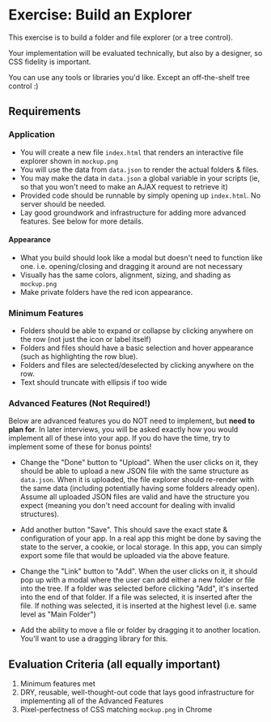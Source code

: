 # Exercise: Build an Explorer

This exercise is to build a folder and file explorer (or a tree control).

Your implementation will be evaluated technically, but also by a designer, so CSS fidelity is important.

You can use any tools or libraries you'd like. Except an off-the-shelf tree control :)

## Requirements

### Application
* You will create a new file `index.html` that renders an interactive file explorer shown in `mockup.png`
* You will use the data from `data.json` to render the actual folders & files.
* You may make the data in `data.json` a global variable in your scripts (ie, so that you won't need to make an AJAX request to retrieve it)
* Provided code should be runnable by simply opening up `index.html`. No server should be needed.
* Lay good groundwork and infrastructure for adding more advanced features. See below for more details.

#### Appearance
* What you build should look like a modal but doesn't need to function like one. i.e. opening/closing and dragging it around are not necessary
* Visually has the same colors, alignment, sizing, and shading as `mockup.png`
* Make private folders have the red icon appearance.

### Minimum Features
* Folders should be able to expand or collapse by clicking anywhere on the row (not just the icon or label itself)
* Folders and files should have a basic selection and hover appearance (such as highlighting the row blue).
* Folders and files are selected/deselected by clicking anywhere on the row.
* Text should truncate with ellipsis if too wide

### Advanced Features (Not Required!)
Below are advanced features you do NOT need to implement, but **need to plan for**. In later interviews,
you will be asked exactly how you would implement all of these into your app. If you do have the time, try to implement some of these for bonus points!

* Change the "Done" button to "Upload". When the user clicks on it, they should be able to upload a new JSON file with the
 same structure as `data.json`. When it is uploaded, the file explorer should re-render with the same data (including potentially having
 some folders already open). Assume all uploaded JSON files are valid and have the structure you expect (meaning you don't need account for dealing with invalid structures).

* Add another button "Save". This should save the exact state & configuration of your app. In a real app this might
be done by saving the state to the server, a cookie, or local storage. In this app, you can simply export some file that would be
uploaded via the above feature.

* Change the "Link" button to "Add". When the user clicks on it, it should pop up with a modal where the user can add
either a new folder or file into the tree. If a folder was selected before clicking "Add", it's inserted into the end of that folder. If a file was selected,
it is inserted after the file. If nothing was selected, it is inserted at the highest level (i.e. same level as "Main Folder")

* Add the ability to move a file or folder by dragging it to another location. You'll want to use a dragging library for this.


## Evaluation Criteria (all equally important)
1. Minimum features met
2. DRY, reusable, well-thought-out code that lays good infrastructure for implementing all of the Advanced Features
3. Pixel-perfectness of CSS matching `mockup.png` in Chrome
